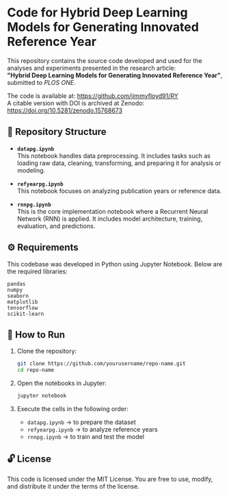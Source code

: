 # Code for Hybrid Deep Learning Models for Generating Innovated Reference Year

This repository contains the source code developed and used for the analyses and experiments presented in the research article:  
**"Hybrid Deep Learning Models for Generating Innovated Reference Year"**, submitted to *PLOS ONE*.

The code is available at: https://github.com/jimmyfloyd91/RY  
A citable version with DOI is archived at Zenodo: https://doi.org/10.5281/zenodo.15768673

## 📂 Repository Structure

- **`datapg.ipynb`**  
  This notebook handles data preprocessing. It includes tasks such as loading raw data, cleaning, transforming, and preparing it for analysis or modeling.

- **`refyearpg.ipynb`**  
  This notebook focuses on analyzing publication years or reference data.

- **`rnnpg.ipynb`**  
  This is the core implementation notebook where a Recurrent Neural Network (RNN) is applied. It includes model architecture, training, evaluation, and predictions.

## ⚙️ Requirements

This codebase was developed in Python using Jupyter Notebook. Below are the required libraries:

```
pandas
numpy
seaborn
matplotlib
tensorflow
scikit-learn
```

## 🚀 How to Run

1. Clone the repository:
   ```bash
   git clone https://github.com/yourusername/repo-name.git
   cd repo-name
   ```

2. Open the notebooks in Jupyter:
   ```bash
   jupyter notebook
   ```

3. Execute the cells in the following order:
   - `datapg.ipynb` → to prepare the dataset
   - `refyearpg.ipynb` → to analyze reference years
   - `rnnpg.ipynb` → to train and test the model

## 🔓 License

This code is licensed under the MIT License. You are free to use, modify, and distribute it under the terms of the license.

